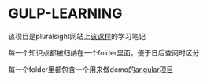 # GULP-LEARNING

该项目是pluralsight网站上[该课程](https://app.pluralsight.com/library/courses/javascript-build-automation-gulpjs)的学习笔记

每一个知识点都被归纳在一个folder里面，便于日后查阅时区分

每一个folder里都包含一个用来做demo的[angular项目](https://github.com/johnpapa/pluralsight-gulp) 
